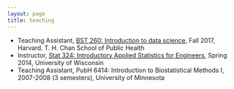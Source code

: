 ```yaml
---
layout: page
title: teaching
---
```



- Teaching Assistant, [BST 260: Introduction to data science](http://datasciencelabs.github.io), Fall 2017, Harvard. T. H. Chan School of Public Health
- Instructor, [Stat 324: Introductory Applied Statistics for Engineers](stat324home.html), Spring 2014, University of Wisconsin
- Teaching Assistant, PubH 6414: Introduction to Biostatistical Methods I, 2007-2008 (3 semesters), University of Minnesota
			
    